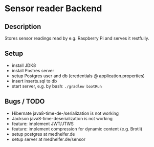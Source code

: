 # Sensor reader Backend

## Description
Stores sensor readings read by e.g. Raspberry Pi and serves it restfully.

## Setup
* install JDK8
* install Postres server
* setup Postgres user and db (credentials @ application.properties)
* insert inserts.sql to db
* start server, e.g. by bash:
`./gradlew bootRun`

## Bugs / TODO

* Hibernate java8-time-de-/serialization is not working
* Jackson java8-time-deserialization is not working
* feature: implement JWT/JTWS
* feature: implement compression for dynamic content (e.g. Brotli)
* setup postgres at medhelfer.de
* setup server at medhelfer.de/sensor
